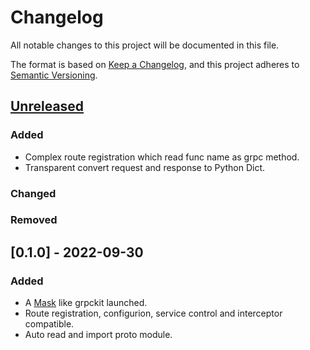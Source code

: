 # Changelog
All notable changes to this project will be documented in this file.

The format is based on [Keep a Changelog](https://keepachangelog.com/en/1.0.0/),
and this project adheres to [Semantic Versioning](https://semver.org/spec/v2.0.0.html).

## [Unreleased]

### Added
- Complex route registration which read func name as grpc method.
- Transparent convert request and response to Python Dict.

### Changed

### Removed

## [0.1.0] - 2022-09-30
### Added
- A [Mask](https://github.com/Eastwu5788/Mask) like grpckit launched.
- Route registration, configurion, service control and interceptor compatible.
- Auto read and import proto module.



[Unreleased]:
[0.1.0]: 
